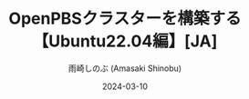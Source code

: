 ---
title: OpenPBSクラスターを構築する【Ubuntu22.04編】[JA]
date: 2024-03-10
link: https://qiita.com/amasaki203/items/3aff46d570a49d1b216d
author: 雨崎しのぶ (Amasaki Shinobu)
description: Article on building an OpenPBS cluster on Ubuntu 22.04 LTS.
---